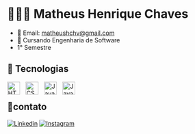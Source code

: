 # 👨🏽‍💻 Matheus Henrique Chaves
- 📩 Email: matheushchv@gmail.com
- 🏫 Cursando Engenharia de Software
- 1° Semestre

## 👾 Tecnologias 
<img 
    align="left" 
    alt="HTML"
    title="HTML" 
    width="30px" 
    style="padding-right: 10px;" 
    src="https://cdn.jsdelivr.net/gh/devicons/devicon@latest/icons/html5/html5-original.svg" 
/>
<img 
    align="left" 
    alt="CSS" 
    title="CSS"
    width="30px" 
    style="padding-right: 10px;" 
    src="https://cdn.jsdelivr.net/gh/devicons/devicon@latest/icons/css3/css3-original.svg" 
/>
<img 
    align="left" 
    alt="JavaScript" 
    title="JavaScript"
    width="30px" 
    style="padding-right: 10px;" 
    src="https://cdn.jsdelivr.net/gh/devicons/devicon@latest/icons/javascript/javascript-original.svg" 
/>
 <img
    align="left" 
    alt="Java" 
    title="Java"
    width="30px" 
    src="https://cdn.jsdelivr.net/gh/devicons/devicon@latest/icons/java/java-original.svg" 
/><br>
          


## 📲contato

[![Linkedin](https://img.shields.io/badge/LinkedIn-0077B5?style=for-the-badge&logo=linkedin&logoColor=white/
)](https://www.linkedin.com/in/matheushchaves)
[![Instagram](https://img.shields.io/badge/Instagram-E4405F?style=for-the-badge&logo=instagram&logoColor=white)](https://www.instagram.com/matheus.chvss/)
          

